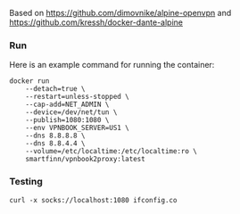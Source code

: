 Based on https://github.com/dimovnike/alpine-openvpn and https://github.com/kressh/docker-dante-alpine

### Run

Here is an example command for running the container:

```
docker run
	--detach=true \
	--restart=unless-stopped \
	--cap-add=NET_ADMIN \
	--device=/dev/net/tun \
	--publish=1080:1080 \
	--env VPNBOOK_SERVER=US1 \
	--dns 8.8.8.8 \
	--dns 8.8.4.4 \
	--volume=/etc/localtime:/etc/localtime:ro \
	smartfinn/vpnbook2proxy:latest
```

### Testing

```
curl -x socks://localhost:1080 ifconfig.co
```
